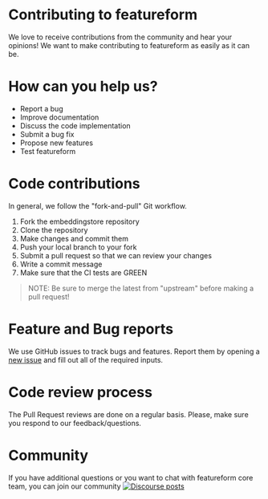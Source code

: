 # Contributing to featureform

We love to receive contributions from the community and hear your opinions! We want to make contributing to featureform as easily as it can be.

# How can you help us?

* Report a bug
* Improve documentation
* Discuss the code implementation
* Submit a bug fix
* Propose new features
* Test featureform

# Code contributions
In general, we follow the "fork-and-pull" Git workflow.

1. Fork the embeddingstore repository
2. Clone the repository
3. Make changes and commit them
4. Push your local branch to your fork
5. Submit a pull request so that we can review your changes
6. Write a commit message
7. Make sure that the CI tests are GREEN

>NOTE: Be sure to merge the latest from "upstream" before making a pull request!

# Feature and Bug reports
We use GitHub issues to track bugs and features. Report them by opening a [new issue](https://github.com/featureform/embeddings/issues/new/choose) and fill out all of the required inputs.

# Code review process
The Pull Request reviews are done on a regular basis. 
Please, make sure you respond to our feedback/questions.

# Community
If you have additional questions or you want to chat with featureform core team, you can join our community [![Discourse posts](https://img.shields.io/badge/Community-discourse-blue)](https://featureform-community.slack.com/ssb/redirect)